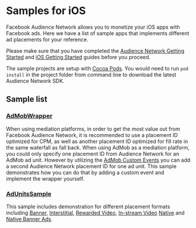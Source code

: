 Samples for iOS
===============

Facebook Audience Network allows you to monetize your iOS apps with Facebook ads. Here we have a list of sample apps that implements different ad placements for your reference.

Please make sure that you have completed the [Audience Network Getting Started][1] and [iOS Getting Started][2] guides before you proceed.

The sample projects are setup with [Cocoa Pods][7].  You would need to run `pod install` in the project folder from command line to download the latest Audience Network SDK.

Sample list
-----------

### [AdMobWrapper](./AdMobWrapper)
When using mediation platforms, in order to get the most value out from Facebook Audience Network, it is recommended to use a placement ID optimized for CPM, as well as another placement ID optimized for fill rate in the same waterfall as fall back. When using AdMob as a mediation platform, you could only specify one placement ID from Audience Network for an AdMob ad unit. However by utilizing the [AdMob Custom Events][6] you can add a second Audience Network placement ID for one ad unit. This sample demonstrates how you can do that by adding a custom event and implement the wrapper yourself.  

### [AdUnitsSample](./AdUnitsSample)
This sample includes demonstration for different placement formats including [Banner][3], [Interstitial][4], [Rewarded Video][9], [In-stream Video][8] [Native][5] and [Native Banner Ads][10].


[1]: https://developers.facebook.com/docs/audience-network/getting-started
[2]: https://developers.facebook.com/docs/audience-network/ios
[3]: https://developers.facebook.com/docs/audience-network/ios-banners
[4]: https://developers.facebook.com/docs/audience-network/ios-interstitial
[5]: https://developers.facebook.com/docs/audience-network/ios-native
[6]: https://firebase.google.com/docs/admob/ios/custom-events
[7]: https://cocoapods.org/
[8]: https://developers.facebook.com/docs/audience-network/ios/instream-video
[9]: https://developers.facebook.com/docs/audience-network/ios/rewarded-video
[10]: https://developers.facebook.com/docs/audience-network/ios-native-banner

